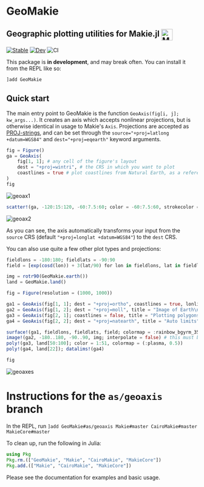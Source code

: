 # GeoMakie

## Geographic plotting utilities for Makie.jl <a href = "https://www.github.com/JuliaPlots/Makie.jl"><img src="https://raw.githubusercontent.com/JuliaPlots/Makie.jl/master/assets/logo.png" alt="Makie.jl" height="30" align = "top"></a>

[![Stable](https://img.shields.io/badge/docs-stable-blue.svg)](https://JuliaPlots.github.io/GeoMakie.jl/stable)
[![Dev](https://img.shields.io/badge/docs-dev-blue.svg)](https://JuliaPlots.github.io/GeoMakie.jl/dev)
![CI](https://github.com/JuliaPlots/GeoMakie.jl/actions/workflows/ci.yml/badge.svg)

This package is **in development**, and may break often.  You can install it from the REPL like so:
```julia
]add GeoMakie
```

## Quick start

The main entry point to GeoMakie is the function `GeoAxis(fig[i, j]; kw_args...)`.  It creates an axis which accepts nonlinear projections, but is otherwise identical in usage to Makie's `Axis`.
Projections are accepted as [PROJ-strings](https://proj.org/operations/projections/index.html), and can be set through the `source="+proj=latlong +datum=WGS84"` and `dest="+proj=eqearth"` keyword arguments.


```julia
fig = Figure()
ga = GeoAxis(
    fig[1, 1]; # any cell of the figure's layout
    dest = "+proj=wintri", # the CRS in which you want to plot
    coastlines = true # plot coastlines from Natural Earth, as a reference.
)
fig
```
![geoax1](https://user-images.githubusercontent.com/32143268/165352924-32f82178-54b1-4b3a-9821-2348581c3a84.svg)

```julia
scatter!(ga, -120:15:120, -60:7.5:60; color = -60:7.5:60, strokecolor = (:black, 0.2)); fig
```
![geoax2](https://user-images.githubusercontent.com/32143268/165353013-ec6c4230-be7e-4dbc-a8c8-7e40204ebf80.svg)


As you can see, the axis automatically transforms your input from the `source`
CRS (default `"+proj=longlat +datum=WGS84"`) to the `dest` CRS.

You can also use quite a few other plot types and projections:
```julia
fieldlons = -180:180; fieldlats = -90:90
field = [exp(cosd(lon)) + 3(lat/90) for lon in fieldlons, lat in fieldlats]

img = rotr90(GeoMakie.earth())
land = GeoMakie.land()

fig = Figure(resolution = (1000, 1000))

ga1 = GeoAxis(fig[1, 1]; dest = "+proj=ortho", coastlines = true, lonlims = (-90, 90), title = "Orthographic\n ")
ga2 = GeoAxis(fig[1, 2]; dest = "+proj=moll", title = "Image of Earth\n ")
ga3 = GeoAxis(fig[2, 1]; coastlines = false, title = "Plotting polygons")
ga4 = GeoAxis(fig[2, 2]; dest = "+proj=natearth", title = "Auto limits") # you can plot geodata on regular axes too

surface!(ga1, fieldlons, fieldlats, field; colormap = :rainbow_bgyrm_35_85_c69_n256, shading = false)
image!(ga2, -180..180, -90..90, img; interpolate = false) # this must be included
poly!(ga3, land[50:100]; color = 1:51, colormap = (:plasma, 0.5))
poly!(ga4, land[22]); datalims!(ga4)

fig
```
![geoaxes](https://user-images.githubusercontent.com/32143268/165358447-ab1aa721-d457-4710-979c-d361080eae52.svg)


# Instructions for the `as/geoaxis` branch
In the REPL, run `]add GeoMakie#as/geoaxis Makie#master CairoMakie#master MakieCore#master`

To clean up, run the following in Julia:
```julia
using Pkg
Pkg.rm.(["GeoMakie", "Makie", "CairoMakie", "MakieCore"])
Pkg.add.(["Makie", "CairoMakie", "MakieCore"])
```

Please see the documentation for examples and basic usage.
